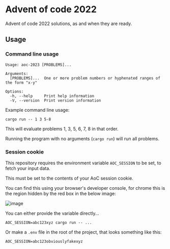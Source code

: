 # Advent of code 2022

Advent of code 2022 solutions, as and when they are ready.

## Usage

### Command line usage

```
Usage: aoc-2023 [PROBLEMS]...

Arguments:
  [PROBLEMS]...  One or more problem numbers or hyphenated ranges of the form "x-y"

Options:
  -h, --help     Print help information
  -V, --version  Print version information
```

Example command line usage:

```
cargo run -- 1 3 5-8
```

This will evaluate problems 1, 3, 5, 6, 7, 8 in that order.

Running the program with no arguments (`cargo run`) will run all problems.

### Session cookie

This repository requires the environment variable `AOC_SESSION` to be set, to fetch your input data. 

This must be set to the contents of your AoC session cookie.

You can find this using your browser's developer console, for chrome this is the region hidden by the red box in the below image:

![image](https://user-images.githubusercontent.com/39165068/202818944-c5430798-4b7a-4499-8013-b9338d2ee731.png)

You can either provide the variable directly...

```
AOC_SESSION=abc123xyz cargo run -- ...
```

Or make a `.env` file in the root of the project, that looks something like this:

```
AOC_SESSION=abc123obviouslyfakexyz
```
